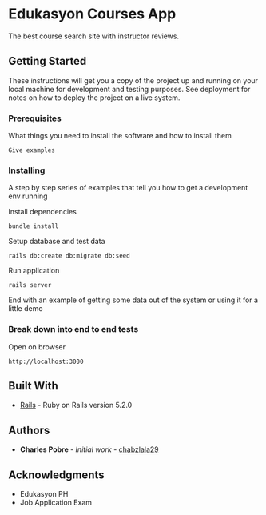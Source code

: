 # Edukasyon Courses App

The best course search site with instructor reviews.

## Getting Started

These instructions will get you a copy of the project up and running on your local machine for development and testing purposes. See deployment for notes on how to deploy the project on a live system.

### Prerequisites

What things you need to install the software and how to install them

```
Give examples
```

### Installing

A step by step series of examples that tell you how to get a development env running

Install dependencies

```
bundle install
```

Setup database and test data

```
rails db:create db:migrate db:seed
```

Run application

```
rails server
```

End with an example of getting some data out of the system or using it for a little demo

### Break down into end to end tests

Open on browser

```
http://localhost:3000
```

## Built With

* [Rails](https://rubyonrails.org) - Ruby on Rails version 5.2.0


## Authors

* **Charles Pobre** - *Initial work* - [chabzlala29](https://github.com/chabzlala29)

## Acknowledgments

* Edukasyon PH
* Job Application Exam
